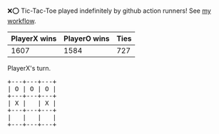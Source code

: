 :x::o: Tic-Tac-Toe played indefinitely by github action runners! See [my workflow](.github/workflows/play.yaml).

|PlayerX wins|PlayerO wins|Ties|
|-|-|-|
|1607|1584|727|

PlayerX's turn.

<pre>
+---+---+---+
| O | O | O |
+---+---+---+
| X |   | X |
+---+---+---+
|   |   |   |
+---+---+---+
</pre>